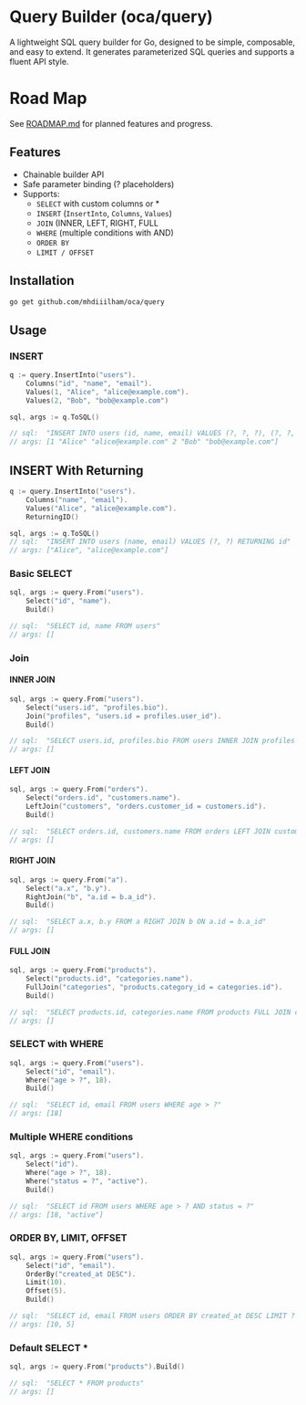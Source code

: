# Query Builder (oca/query)

A lightweight SQL query builder for Go, designed to be simple, composable, and easy to extend.
It generates parameterized SQL queries and supports a fluent API style.

# Road Map

See [ROADMAP.md](./ROADMAP.md) for planned features and progress.

## Features

- Chainable builder API
- Safe parameter binding (? placeholders)
- Supports:
  - `SELECT` with custom columns or *
  - `INSERT` (`InsertInto`, `Columns`, `Values`)
  - `JOIN` (INNER, LEFT, RIGHT, FULL
  - `WHERE` (multiple conditions with AND)
  - `ORDER BY`
  - `LIMIT / OFFSET`

## Installation

```bash
go get github.com/mhdiiilham/oca/query
```

## Usage

### INSERT

```go
q := query.InsertInto("users").
    Columns("id", "name", "email").
    Values(1, "Alice", "alice@example.com").
    Values(2, "Bob", "bob@example.com")

sql, args := q.ToSQL()

// sql:  "INSERT INTO users (id, name, email) VALUES (?, ?, ?), (?, ?, ?)"
// args: [1 "Alice" "alice@example.com" 2 "Bob" "bob@example.com"]
```

## INSERT With Returning

```go
q := query.InsertInto("users").
    Columns("name", "email").
    Values("Alice", "alice@example.com").
    ReturningID()

sql, args := q.ToSQL()
// sql:  "INSERT INTO users (name, email) VALUES (?, ?) RETURNING id"
// args: ["Alice", "alice@example.com"]
```

### Basic SELECT

```go
sql, args := query.From("users").
    Select("id", "name").
    Build()

// sql:  "SELECT id, name FROM users"
// args: []
```

### Join

#### INNER JOIN

```go
sql, args := query.From("users").
    Select("users.id", "profiles.bio").
    Join("profiles", "users.id = profiles.user_id").
    Build()

// sql:  "SELECT users.id, profiles.bio FROM users INNER JOIN profiles ON users.id = profiles.user_id"
// args: []
```

#### LEFT JOIN

```go
sql, args := query.From("orders").
    Select("orders.id", "customers.name").
    LeftJoin("customers", "orders.customer_id = customers.id").
    Build()

// sql:  "SELECT orders.id, customers.name FROM orders LEFT JOIN customers ON orders.customer_id = customers.id"
// args: []
```

#### RIGHT JOIN

```go
sql, args := query.From("a").
    Select("a.x", "b.y").
    RightJoin("b", "a.id = b.a_id").
    Build()

// sql:  "SELECT a.x, b.y FROM a RIGHT JOIN b ON a.id = b.a_id"
// args: []
```

#### FULL JOIN

```go
sql, args := query.From("products").
    Select("products.id", "categories.name").
    FullJoin("categories", "products.category_id = categories.id").
    Build()

// sql:  "SELECT products.id, categories.name FROM products FULL JOIN categories ON products.category_id = categories.id"
// args: []
```

### SELECT with WHERE

```go
sql, args := query.From("users").
    Select("id", "email").
    Where("age > ?", 18).
    Build()

// sql:  "SELECT id, email FROM users WHERE age > ?"
// args: [18]
```

### Multiple WHERE conditions

```go
sql, args := query.From("users").
    Select("id").
    Where("age > ?", 18).
    Where("status = ?", "active").
    Build()

// sql:  "SELECT id FROM users WHERE age > ? AND status = ?"
// args: [18, "active"]
```

### ORDER BY, LIMIT, OFFSET

```go
sql, args := query.From("users").
    Select("id", "email").
    OrderBy("created_at DESC").
    Limit(10).
    Offset(5).
    Build()

// sql:  "SELECT id, email FROM users ORDER BY created_at DESC LIMIT ? OFFSET ?"
// args: [10, 5]
```

### Default SELECT *

```go
sql, args := query.From("products").Build()

// sql:  "SELECT * FROM products"
// args: []
```